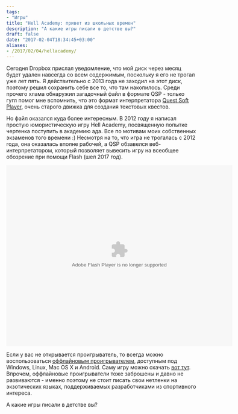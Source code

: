```yaml
---
tags: 
- "Игры"
title: "Hell Academy: привет из школьных времен"
description: "А какие игры писали в детстве вы?"
draft: false
date: "2017-02-04T18:34:45+03:00"
aliases:
- /2017/02/04/hellacademy/
---
```


Сегодня Dropbox прислал уведомление, что мой диск через месяц будет удален навсегда со всем содержимым, поскольку я его не трогал уже лет пять. Я действительно с 2013 года не заходил на этот диск, поэтому решил сохранить себе все то, что там накопилось. Среди прочего хлама обнаружил загадочный файл в формате QSP - только гугл помог мне вспомнить, что это формат интерпретатора [Quest Soft Player](http://qsp.su/), очень старого движка для создания текстовых квестов.

Но файл оказался куда более интересным. В 2012 году я написал простую юмористическую игру Hell Academy, посвященную попытке чертенка поступить в академию ада. Все по мотивам моих собственных экзаменов того времени :) Несмотря на то, что игра не трогалась с 2012 года, она оказалась вполне рабочей, а QSP обзавелся веб-интерпретатором, который позволяет вывесить игру на всеобщее обозрение при помощи Flash (шел 2017 год).

<div align="center">
<object id="AeroQSP" width="600" height="480" codebase="http://fpdownload.macromedia.com/get/flashplayer/current/swflash.cab">
		<!-- <param name="movie" value="AeroQSP.swf" /> -->
		<param name="quality" value="high" />
		<param name="bgcolor" value="#000000" />
		<param name="allowScriptAccess" value="sameDomain" />
		<param name="allowFullScreen" value="true" />
		<embed src="files/AeroQSP.swf?file=files/hellacademy.aqsp" quality="high" bgcolor="#000000"
			width="600" height="480" name="AeroQSP" align="middle"
			play="true"
			loop="false"
			quality="high"
			allowScriptAccess="sameDomain"
			type="application/x-shockwave-flash"
			pluginspage="http://www.adobe.com/go/getflashplayer">
		</embed>
</object>
</div>

Если у вас не открывается проигрыватель, то всегда можно воспользоваться [оффлайновым проигрывателем](http://qsp.su/index.php?option=com_content&view=article&id=64), доступным под Windows, Linux, Mac OS X и Android. Саму игру можно скачать [вот тут](files/hellacademy.qsp). Впрочем, оффлайновые проигрыватели тоже заброшены и давно не развиваются - именно поэтому не стоит писать свои нетленки на экзотических языках, поддерживаемых разработчиками из спортивного интереса.

А какие игры писали в детстве вы?